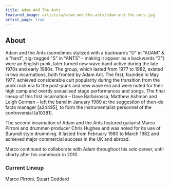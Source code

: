 ```yaml
---
title: Adam And The Ants
featured_image: artists/a/adam-and-the-ants/adam-and-the-ants.jpg
artist_page: true
---
```

## About

Adam and the Ants (sometimes stylized with a backwards "D" in "ADAM" & a "hard", zig-zagged "S" in "ANTS" - making it appear as a backwards "Z") were an English punk, later turned new wave band active during the late 1970s and early 1980s. The group, which lasted from 1977 to 1982, existed in two incarnations, both fronted by Adam Ant. The first, founded in May 1977, achieved considerable cult popularity during the transition from the punk rock era to the post-punk and new wave era and were noted for their high camp and overtly sexualised stage performances and songs. The final lineup of this first incarnation – Dave Barbarossa, Matthew Ashman and Leigh Gorman – left the band in January 1980 at the suggestion of then-de facto manager [a24495], to form the instrumentalist personnel of the controversial [a10381].

The second incarnation of Adam and the Ants featured guitarist Marco Pirroni and drummer-producer Chris Hughes and was noted for its use of Burundi style drumming. It lasted from February 1980 to March 1982 and achieved major commercial success in the UK and abroad.

Marco continued to collaborate with Adam throughout his solo career, until shorty after his comeback in 2010.

### Current Lineup

Marco Pirroni, Stuart Goddard

